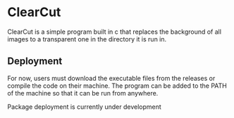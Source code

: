
# ClearCut

ClearCut is a simple program built in c that replaces the background of all images to a transparent one in the directory it is run in.


## Deployment

For now, users must download the executable files from the releases or compile the code on their machine. The program can be added to the PATH of the machine so that it can be run from anywhere.

Package deployment is currently under development

